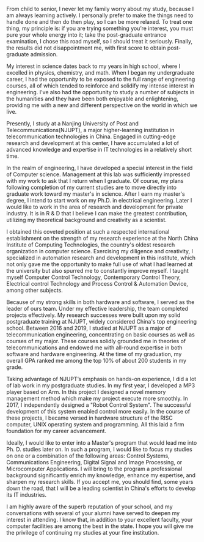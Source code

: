 From child to senior, I never let my family worry about my study, because I am always learning actively. I personally prefer to make the things need to handle done and then do then play, so I can be more relaxed. To treat one thing, my principle is: if you are trying something you’re interest, you must pure your whole energy into it; take the post-graduate entrance examination, I chose this road myself, so I should treat it seriously. Finally, the results did not disappointment me, with first score to obtain post-graduate admission.

My interest in science dates back to my years in high school, where I excelled in physics, chemistry, and math. When I began my undergraduate career, I had the opportunity to be exposed to the full range of engineering courses, all of which tended to reinforce and solidify my intense interest in engineering. I've also had the opportunity to study a number of subjects in the humanities and they have been both enjoyable and enlightening, providing me with a new and different perspective on the world in which we live.

Presently, I study at a Nanjing University of Post and Telecommunications(NJUPT), a major higher-learning institution in telecommunication technologies in China. Engaged in cutting-edge research and development at this center, I have accumulated a lot of advanced knowledge and expertise in IT technologies in a relatively short time.

In the realm of engineering, I have developed a special interest in the field of Computer science. Management at this lab was sufficiently impressed with my work to ask that I return when I graduate. Of course, my plans following completion of my current studies are to move directly into graduate work toward my master's in science. After I earn my master's degree, I intend to start work on my Ph.D. in electrical engineering. Later I would like to work in the area of research and development for private industry. It is in R & D that I believe I can make the greatest contribution, utilizing my theoretical background and creativity as a scientist.

I obtained this coveted position at such a respected international establishment on the strength of my research experience at the North China Institute of Computing Technologies, the country's oldest research organization in computer science. Exercising my diligence and creativity, I specialized in automation research and development in this institute, which not only gave me the opportunity to make full use of what I had learned at the university but also spurred me to constantly improve myself. I taught myself Computer Control Technology, Contemporary Control Theory, Electrical control Technology and Process Control & Automation Device, among other subjects.

Because of my strong skills in both hardware and software, I served as the leader of ours team. Under my effective leadership, the team completed projects effectively. My research successes were built upon my solid postgraduate training at NJUPT, widely considered China's top engineering school. Between 2016 and 2019, I studied at NJUPT as a major of telecommunication engineering, concentrating on basic courses as well as courses of my major. These courses solidly grounded me in theories of telecommunications and endowed me with all-round expertise in both software and hardware engineering. At the time of my graduation, my overall GPA ranked me among the top 10% of about 200 students in my grade. 

Taking advantage of NJUPT’s emphasis on hands-on experience, I did a lot of lab work in my postgraduate studies. In my first year, I developed a MP3 player based on Arm. In this project I designed a novel memory management method which make my project execute more smoothly. In 2017, I independently designed a "Robot Control System". The successful development of this system enabled control more easily. In the course of these projects, I became versed in hardware structure of the RISC computer, UNIX operating system and programming. All this laid a firm foundation for my career advancement.

Ideally, I would like to enter into a Master's program that would lead me into Ph. D. studies later on. In such a program, I would like to focus my studies on one or a combination of the following areas: Control Systems, Communications Engineering, Digital Signal and Image Processing, or Microcomputer Applications. I will bring to the program a professional background significantly enrich my knowledge, enhance my expertise, and sharpen my research skills. If you accept me, you should find, some years down the road, that I will be a leading scientist in China's efforts to develop its IT industries.

I am highly aware of the superb reputation of your school, and my conversations with several of your alumni have served to deepen my interest in attending. I know that, in addition to your excellent faculty, your computer facilities are among the best in the state. I hope you will give me the privilege of continuing my studies at your fine institution.

 



 